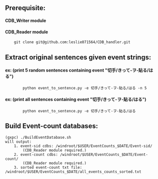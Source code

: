 ## Prerequisite:
#### CDB_Writer module
#### CDB_Reader module
```
    git clone git@github.com:leslie071564/CDB_handler.git
```
    
## Extract original sentences given event strings:
#### ex: (print 5 random sentences containing event "切手/きって-ヲ-貼る/はる")
```
        python event_to_sentence.py -e 切手/きって-ヲ-貼る/はる -n 5
```
#### ex: (print all sentences containing event "切手/きって-ヲ-貼る/はる")
```
        python event_to_sentence.py -e 切手/きって-ヲ-貼る/はる
```

## Build Event-count databases:
    (gxpc) ./BuildEventDatabase.sh
    will output:
        1. event-sid cdbs: /windroot/$USER/EventCounts_$DATE/Event-sid/
            (CDB_Reader module required.)
        2. event-count cdbs: /windroot/$USER/EventCounts_$DATE/Event-count/
            (CDB_Reader module required.)
        3. sorted event-count txt file: /windroot/$USER/EventCounts_$DATE/all_events_counts_sorted.txt
